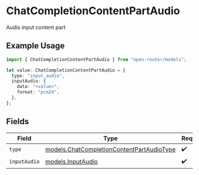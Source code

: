 # ChatCompletionContentPartAudio

Audio input content part

## Example Usage

```typescript
import { ChatCompletionContentPartAudio } from "open-router/models";

let value: ChatCompletionContentPartAudio = {
  type: "input_audio",
  inputAudio: {
    data: "<value>",
    format: "pcm24",
  },
};
```

## Fields

| Field                                                                                        | Type                                                                                         | Required                                                                                     | Description                                                                                  |
| -------------------------------------------------------------------------------------------- | -------------------------------------------------------------------------------------------- | -------------------------------------------------------------------------------------------- | -------------------------------------------------------------------------------------------- |
| `type`                                                                                       | [models.ChatCompletionContentPartAudioType](../models/chatcompletioncontentpartaudiotype.md) | :heavy_check_mark:                                                                           | N/A                                                                                          |
| `inputAudio`                                                                                 | [models.InputAudio](../models/inputaudio.md)                                                 | :heavy_check_mark:                                                                           | N/A                                                                                          |